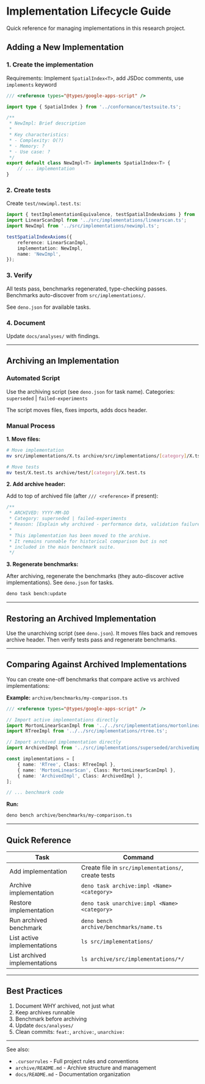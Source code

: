 # Implementation Lifecycle Guide

Quick reference for managing implementations in this research project.

## Adding a New Implementation

### 1. Create the implementation

Requirements: Implement `SpatialIndex<T>`, add JSDoc comments, use `implements` keyword

```typescript
/// <reference types="@types/google-apps-script" />

import type { SpatialIndex } from '../conformance/testsuite.ts';

/**
 * NewImpl: Brief description
 *
 * Key characteristics:
 * - Complexity: O(?)
 * - Memory: ?
 * - Use case: ?
 */
export default class NewImpl<T> implements SpatialIndex<T> {
	// ... implementation
}
```

### 2. Create tests

Create `test/newimpl.test.ts`:

```typescript
import { testImplementationEquivalence, testSpatialIndexAxioms } from '../src/conformance/mod.ts';
import LinearScanImpl from '../src/implementations/linearscan.ts';
import NewImpl from '../src/implementations/newimpl.ts';

testSpatialIndexAxioms({
	reference: LinearScanImpl,
	implementation: NewImpl,
	name: 'NewImpl',
});
```

### 3. Verify

All tests pass, benchmarks regenerated, type-checking passes. Benchmarks auto-discover from `src/implementations/`.

See `deno.json` for available tasks.

### 4. Document

Update `docs/analyses/` with findings.

---

## Archiving an Implementation

### Automated Script

Use the archiving script (see `deno.json` for task name). Categories: `superseded` | `failed-experiments`

The script moves files, fixes imports, adds docs header.

### Manual Process

**1. Move files:**

```bash
# Move implementation
mv src/implementations/X.ts archive/src/implementations/[category]/X.ts

# Move tests
mv test/X.test.ts archive/test/[category]/X.test.ts
```

**2. Add archive header:**

Add to top of archived file (after `/// <reference>` if present):

```typescript
/**
 * ARCHIVED: YYYY-MM-DD
 * Category: superseded | failed-experiments
 * Reason: [Explain why archived - performance data, validation failure, etc.]
 *
 * This implementation has been moved to the archive.
 * It remains runnable for historical comparison but is not
 * included in the main benchmark suite.
 */
```

**3. Regenerate benchmarks:**

After archiving, regenerate the benchmarks (they auto-discover active implementations). See `deno.json` for tasks.

```bash
deno task bench:update
```

---

## Restoring an Archived Implementation

Use the unarchiving script (see `deno.json`). It moves files back and removes archive header. Then verify tests pass and regenerate benchmarks.

---

## Comparing Against Archived Implementations

You can create one-off benchmarks that compare active vs archived implementations:

**Example:** `archive/benchmarks/my-comparison.ts`

```typescript
/// <reference types="@types/google-apps-script" />

// Import active implementations directly
import MortonLinearScanImpl from '../../src/implementations/mortonlinearscan.ts';
import RTreeImpl from '../../src/implementations/rtree.ts';

// Import archived implementation directly
import ArchivedImpl from '../src/implementations/superseded/archivedimpl.ts';

const implementations = [
	{ name: 'RTree', Class: RTreeImpl },
	{ name: 'MortonLinearScan', Class: MortonLinearScanImpl },
	{ name: 'ArchivedImpl', Class: ArchivedImpl },
];

// ... benchmark code
```

**Run:**

```bash
deno bench archive/benchmarks/my-comparison.ts
```

---

## Quick Reference

| Task                          | Command                                             |
| ----------------------------- | --------------------------------------------------- |
| Add implementation            | Create file in `src/implementations/`, create tests |
| Archive implementation        | `deno task archive:impl <Name> <category>`          |
| Restore implementation        | `deno task unarchive:impl <Name> <category>`        |
| Run archived benchmark        | `deno bench archive/benchmarks/name.ts`             |
| List active implementations   | `ls src/implementations/`                           |
| List archived implementations | `ls archive/src/implementations/*/`                 |

---

## Best Practices

1. Document WHY archived, not just what
2. Keep archives runnable
3. Benchmark before archiving
4. Update `docs/analyses/`
5. Clean commits: `feat:`, `archive:`, `unarchive:`

---

See also:

- `.cursorrules` - Full project rules and conventions
- `archive/README.md` - Archive structure and management
- `docs/README.md` - Documentation organization
